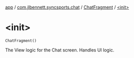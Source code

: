 [app](../../index.md) / [com.jlbennett.syncsports.chat](../index.md) / [ChatFragment](index.md) / [&lt;init&gt;](./-init-.md)

# &lt;init&gt;

`ChatFragment()`

The View logic for the Chat screen. Handles UI logic.

